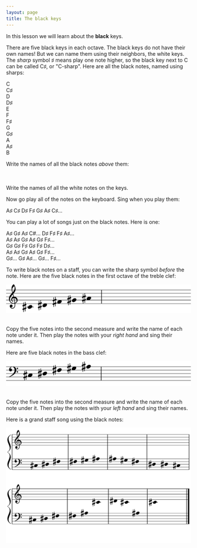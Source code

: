```yaml
---
layout: page
title: The black keys
---
```


In this lesson we will learn about the **black** keys.


There are five black keys in each octave.  The black keys do not have their own
names!  But we can name them using their neighbors, the white keys.  The *sharp*
symbol ♯ means play one note higher, so the black key next to C can be called
C♯, or "C-sharp".  Here are all the black notes, named using sharps:

<div class="keyboard">
<div class="note-white">C</div>
  <div class="note-black">C♯</div>
<div class="note-white">D</div>
  <div class="note-black">D♯</div>
<div class="note-white">E</div>
<div class="note-white">F</div>
  <div class="note-black">F♯</div>
<div class="note-white">G</div>
  <div class="note-black">G♯</div>
<div class="note-white">A</div>
  <div class="note-black">A♯</div>
<div class="note-white">B</div>
</div>

Write the names of all the black notes *above* them:<br><br><br>

<div class="keyboard">
<div class="note-white"></div>
  <div class="note-black"></div>
<div class="note-white"></div>
  <div class="note-black"></div>
<div class="note-white"></div>
<div class="note-white"></div>
  <div class="note-black"></div>
<div class="note-white"></div>
  <div class="note-black"></div>
<div class="note-white"></div>
  <div class="note-black"></div>
<div class="note-white"></div>

<div class="note-white"></div>
  <div class="note-black"></div>
<div class="note-white"></div>
  <div class="note-black"></div>
<div class="note-white"></div>
<div class="note-white"></div>
  <div class="note-black"></div>
<div class="note-white"></div>
  <div class="note-black"></div>
<div class="note-white"></div>
  <div class="note-black"></div>
<div class="note-white"></div>

<div class="note-white"></div>
  <div class="note-black"></div>
<div class="note-white"></div>
  <div class="note-black"></div>
<div class="note-white"></div>
<div class="note-white"></div>
  <div class="note-black"></div>
<div class="note-white"></div>
  <div class="note-black"></div>
<div class="note-white"></div>
  <div class="note-black"></div>
<div class="note-white"></div>
</div>

Write the names of all the white notes on the keys.

Now go play all of the notes on the keyboard.  Sing when you play
them:

<p class="big-letters">
A♯ C♯ D♯ F♯ G♯ A♯ C♯...
</p>

You can play a lot of songs just on the black notes.  Here is one:

<p class="big-letters">
A♯ G♯ A♯ C#... D♯ F♯ F♯ A♯...<br>
A♯ A♯ G♯ A♯ G♯ F♯...<br>
G♯ G♯ F♯ G♯ F♯ D♯...<br>
A♯ A♯ G♯ A♯ G♯ F♯...<br>
G♯... G♯ A♯... G♯... F♯...<br>
</p>

<p class="page"></p>

To write black notes on a staff, you can write the sharp symbol *before* the
note.  Here are the five black notes in the first octave of the treble clef:

![](treble_clef_5_black_notes-1.svg)
<br><br>

Copy the five notes into the second measure and write the name of each note
under it.  Then play the notes with your *right hand* and sing their names.

Here are five black notes in the bass clef:

![](bass_clef_5_black_notes-1.svg)
<br><br>

Copy the five notes into the second measure and write the name of each note
under it.  Then play the notes with your *left hand* and sing their names.

Here is a grand staff song using the black notes:

![](the_high_road-1.svg)

